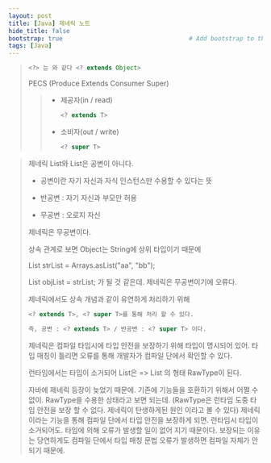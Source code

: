 ```yaml
---
layout: post
title: [Java] 제네릭 노트
hide_title: false 
bootstrap: true                                   # Add bootstrap to the page
tags: [Java]
---
```


> ```java
> <?> 는 와 같다 <? extends Object>
> ```
>
> PECS (Produce Extends Consumer Super)
>
> > * 제공자(in / read) 
> >
> >   ```java
> >   <? extends T>
> >   ```
> >
> > * 소비자(out / write)
> >
> >   ```java
> >   <? super T>
> >   ```
> >
> >   

> 제네릭 List<Object>와 List<String>은 공변이 아니다. 
>
> * 공변이란  자기 자신과 자식 인스턴스만 수용할 수 있다는 뜻
>
> * 반공변 : 자기 자신과 부모만 허용
> * 무공변 : 오로지 자신
>
> 제네릭은 무공변이다.
>
> 상속 관계로 보면 Object는 String에 상위 타입이기 때문에 
>
> List<String> strList = Arrays.asList("aa", "bb");
>
> List<Obejct> objList = strList; 가 될 것 같은데. 제네릭은 무공변이기에 오류다.
>
> 제네릭에서도 상속 개념과 같이 유연하게 처리하기 위해 
>
> ```java 
> <? extends T>, <? super T>를 통해 처리 할 수 있다. 
>
> 즉, 공변 : <? extends T> / 반공변 : <? super T> 이다. 
> ```
>
> 제네릭은 컴파일 타임시에 타입 안전을 보장하기 위해 타입이 명시되어 있어. 타입 매칭이 틀리면 오류를 통해 개발자가 컴파일 단에서 확인할 수 있다. 
>
> 런타임에서는 타입이 소거되어 List<String>은 => List 의 형태 RawType이 된다.
>
> 자바에 제네릭 등장이 늦었기 때문에. 기존에 기능들을 호환하기 위해서 어쩔 수 없이. RawType을 수용한 상태라고 보면 되는데. (RawType은 런타임 도중 타입 안전을 보장 할 수 없다. 제네릭이 탄생하게된 원인 이라고 볼 수 있다) 제네릭이라는 기능을 통해 컴파일 단에서 타입 안전을 보장하게 되면. 런타임시 타입이 소거되어도. 타임에 의해 오류가 발생할 일이 없어 지기 때문이다. 보장되는 이유는 당연하게도 컴파일 단에서 타입 매칭 문법 오류가 발생하면 컴파일 자체가 안되기 때문에.




